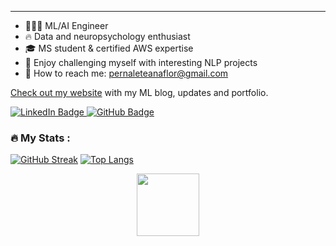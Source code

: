 ---
- 👩🏻‍💻 ML/AI Engineer
- 🔥 Data and neuropsychology enthusiast 
- 🎓 MS student & certified AWS expertise
- 🏅 Enjoy challenging myself with interesting NLP projects
- 💌 How to reach me: pernaleteanaflor@gmail.com

[Check out my website](https://anapernalete.github.io/) with my ML blog, updates and portfolio. 

<div id="badges">
  <a href="https://www.linkedin.com/in/anapernalete/">
    <img src="https://img.shields.io/badge/LinkedIn-blue?style=for-the-badge&logo=linkedin&logoColor=white" alt="LinkedIn Badge"/>
  </a>
  <a href="https://github.com/anapernalete">
    <img src="https://img.shields.io/badge/Github-black?style=for-the-badge&logo=github&logoColor=white" alt="GitHub Badge"/>
  </a>
</div>


<img src="https://komarev.com/ghpvc/?username=anapernalete&style=flat-square&color=blue" alt=""/>

### :fire: My Stats :

[![GitHub Streak](http://github-readme-streak-stats.herokuapp.com?user=anapernalete&theme=dark&background=000000)](https://git.io/streak-stats) [![Top Langs](https://github-readme-stats.vercel.app/api/top-langs/?username=anapernalete&layout=compact&theme=vision-friendly-dark)](https://github.com/anuraghazra/github-readme-stats)

<div id="header" align="center">
  <img src="https://media.giphy.com/media/CtDSNQYv0gQbPSn28O/giphy.gif" width="100"/>
</div>
